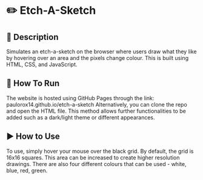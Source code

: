 # :pencil2: Etch-A-Sketch

## :book: Description
Simulates an etch-a-sketch on the browser where users draw what they like by hovering over an area and the pixels change colour. 
This is built using HTML, CSS, and JavaScript.

## :runner: How To Run
The website is hosted using GitHub Pages through the link: paulorox14.github.io/etch-a-sketch
Alternatively, you can clone the repo and open the HTML file. This method allows further functionalities to be added such as a dark/light theme or different appearances. 

## :arrow_forward: How to Use
To use, simply hover your mouse over the black grid. By default, the grid is 16x16 squares. This area can be increased to create higher resolution drawings.
There are also four different colours that can be used - white, blue, red, green. 
